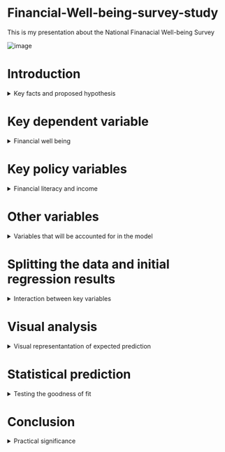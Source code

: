 # Financial-Well-being-survey-study
This is my presentation about the National Finanacial Well-being Survey

![image](https://user-images.githubusercontent.com/74316333/99918044-98bc3880-2d14-11eb-9390-48670dd9bb20.png)

# Introduction
<details>
  <summary>Key facts and proposed hypothesis</summary>
  
•The survey that I have analyzed for my project was developed in 2017 by the Consumer Financial Protection Bureau.<br/>

•The total number of respondents in the survey is 6,394, with the main study being fielded in late 2016.<br/>

•The main hypothesis that i will be testing in my research is that financial literacy is a better predictor of financial well being than income.<br/>
</details>


# Key dependent variable
<details>
  <summary>Financial well being</summary>
  
The key dependent variable that I will be observing is the Financial well being score.<br/>

Developed by the CFPB with the help of experts and consumers.<br/>


Represented as a number between 0-100, the scale does not have a clear cut-off point for good and bad scores, and extreme values are rare.<br/>

![image](https://user-images.githubusercontent.com/74316333/99919731-7976d880-2d1f-11eb-984f-42c4b9b8ab3b.png)


![image](https://user-images.githubusercontent.com/74316333/99919879-5e589880-2d20-11eb-8fd8-896877fba873.png)


</details>

# Key policy variables
<details>
  <summary>Financial literacy and income</summary>
 
# Financial literacy
For this research three key fiancial literacy variables were used that are encompassed in the CFPB.<br/>
  •Financial skill scale score<br/>
  •Lusardi & Mitchell financial knowledge skill scale score<br/>
  •Knoll & Houts financial knowledge scale score<br/>
# Income
B
</details>

# Other variables
<details>
  <summary>Variables that will be accounted for in the model</summary>
  
The key dependent variable that I will be observing is the Financial well being score
</details>

# Splitting the data and initial regression results
<details>
  <summary>Interaction between key variables</summary>
  
The key dependent variable that I will be observing is the Financial well being score
</details>

# Visual analysis
<details>
  <summary>Visual representantation of expected prediction</summary>
  
The key dependent variable that I will be observing is the Financial well being score
</details>

# Statistical prediction
<details>
  <summary>Testing the goodness of fit</summary>
  
The key dependent variable that I will be observing is the Financial well being score
</details>

# Conclusion
<details>
  <summary>Practical significance</summary>
  
The key dependent variable that I will be observing is the Financial well being score
</details>

